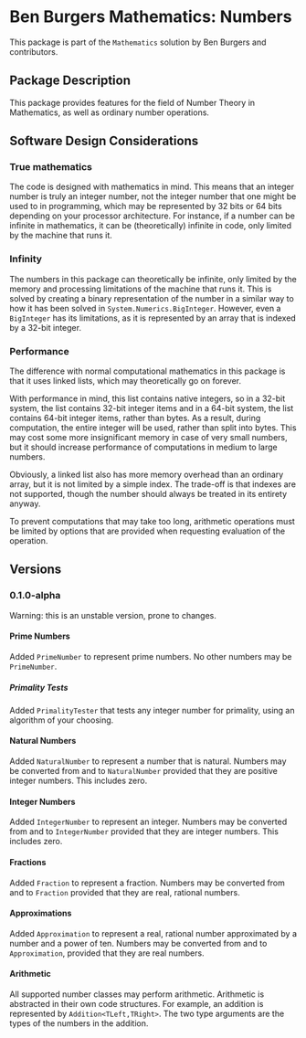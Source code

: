 ﻿# Ben Burgers Mathematics: Numbers

This package is part of the `Mathematics` solution by Ben Burgers and contributors.

## Package Description

This package provides features for the field of Number Theory in Mathematics, as well as ordinary number operations.

## Software Design Considerations

### True mathematics

The code is designed with mathematics in mind. This means that an integer number is truly an integer number,
not the integer number that one might be used to in programming, which may be represented by 32 bits or 64 bits depending on your processor architecture.
For instance, if a number can be infinite in mathematics, it can be (theoretically) infinite in code, only limited by the machine that runs it.

### Infinity

The numbers in this package can theoretically be infinite, only limited by the memory and processing limitations of the machine that runs it.
This is solved by creating a binary representation of the number in a similar way to how it has been solved in `System.Numerics.BigInteger`.
However, even a `BigInteger` has its limitations, as it is represented by an array that is indexed by a 32-bit integer.

### Performance

The difference with normal computational mathematics in this package is that it uses linked lists, which may theoretically go on forever.

With performance in mind, this list contains native integers, so in a 32-bit system, the list contains 32-bit integer items
and in a 64-bit system, the list contains 64-bit integer items, rather than bytes.
As a result, during computation, the entire integer will be used, rather than split into bytes.
This may cost some more insignificant memory in case of very small numbers, but it should increase performance of computations in medium to large numbers.

Obviously, a linked list also has more memory overhead than an ordinary array, but it is not limited by a simple index.
The trade-off is that indexes are not supported, though the number should always be treated in its entirety anyway.

To prevent computations that may take too long, arithmetic operations must be limited by options that are provided when requesting evaluation of the operation.

## Versions

### 0.1.0-alpha

Warning: this is an unstable version, prone to changes.

#### Prime Numbers

Added `PrimeNumber` to represent prime numbers. No other numbers may be `PrimeNumber`.

##### Primality Tests

Added `PrimalityTester` that tests any integer number for primality, using an algorithm of your choosing.

#### Natural Numbers

Added `NaturalNumber` to represent a number that is natural.
Numbers may be converted from and to `NaturalNumber` provided that they are positive integer numbers. This includes zero.

#### Integer Numbers

Added `IntegerNumber` to represent an integer.
Numbers may be converted from and to `IntegerNumber` provided that they are integer numbers. This includes zero.

#### Fractions

Added `Fraction` to represent a fraction.
Numbers may be converted from and to `Fraction` provided that they are real, rational numbers.

#### Approximations

Added `Approximation` to represent a real, rational number approximated by a number and a power of ten.
Numbers may be converted from and to `Approximation`, provided that they are real numbers.

#### Arithmetic

All supported number classes may perform arithmetic. Arithmetic is abstracted in their own code structures.
For example, an addition is represented by `Addition<TLeft,TRight>`. The two type arguments are the types of the numbers in the addition.